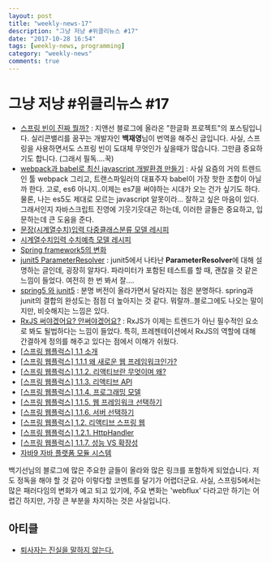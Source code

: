 ```yaml
---
layout: post
title: "weekly-news-17"
description: "그냥 저냥 #위클리뉴스 #17"
date: "2017-10-28 16:54"
tags: [weekly-news, programming]
category: "weekly-news"
comments: true
---
```

# 그냥 저냥 #위클리뉴스 #17



- [스프링 빈이 진짜 뭘까?](http://jinson.tistory.com/286) : 지앤선 블로그에 올라온 "한글화 프로젝트"의 포스팅입니다. 실리콘밸리를 꿈꾸는 개발자인 **백재영**님이 번역을 해주신 글입니다. 사실, 스프링을 사용하면서도 스프링 빈이 도대체 무엇인가 싶을때가 많습니다. 그만큼 중요하기도 합니다. (그래서 필독….꾹)
- [webpack과 babel로 최신 javascript 개발환경 만들기](https://beomi.github.io/2017/10/18/Setup-Babel-with-webpack/) : 사실 요즘의 거의 트렌드인 툴 webpack 그리고, 트랜스파일러의 대표주자 babel이 가장 핫한 조합이 아닐까 한다. 고로, es6 아니지..이제는 es7을 써야하는 시대가 오는 건가 싶기도 하다. 물론, 나는 es5도 제대로 모르는 javascript 알못이라... 잘하고 싶은 마음이 있다. 그래서인지 자바스크립트 진영에 기웃기웃대곤 하는데, 이러한 글들은 중요하고, 입문하는데 큰 도움을 준다. 
- [문장(시계열수치)입력 다중클래스분류 모델 레시피](https://tykimos.github.io/2017/08/17/Text_Input_Multiclass_Classification_Model_Recipe/)
- [시계열수치입력 수치예측 모델 레시피](https://tykimos.github.io/2017/09/09/Time-series_Numerical_Input_Numerical_Prediction_Model_Recipe/)
- [Spring framework5의 변화](http://atin.tistory.com/626)
- [junit5 ParameterResolver](http://aoruqjfu.fun25.co.kr/index.php/post/1878) : junit5에서 나타난 **ParameterResolver**에 대해 설명하는 글인데, 굉장히 알차다. 파라미터가 포함된 테스트를 할 때, 괜찮을 것 같은 느낌이 들었다. 여전히 한 번 봐서 잘….
- [spring5 와 junit5](http://aoruqjfu.fun25.co.kr/index.php/post/1886) : 분명 버전이 올라가면서 달라지는 점은 분명하다. spring과 junit의 결합의 완성도는 점점 더 높아지는 것 같다. 뭐랄까..블로그에도 나오는 말이지만, 비슷해지는 느낌은 있다.
- [RxJS 써야겠어요? 안써야겠어요?](http://sculove.github.io/blog/2017/10/21/shoulduserxjs/) : RxJS가 이제는 트렌드가 아닌 필수적인 요소로 봐도 될법하다는 느낌이 들었다. 특히, 프레젠테이션에서 RxJS의 역할에 대해 간결하게 정의를 해주고 있다는 점에서 이해가 쉬웠다.
- [[스프링 웹플럭스] 1.1 소개](http://whiteship.me/?p=13989)
- [[스프링 웹플럭스] 1.1.1 왜 새로운 웹 프레임워크인가?](http://whiteship.me/?p=13992)
- [[스프링 웹플럭스] 1.1.2. 리액티브란 무엇이며 왜?](http://whiteship.me/?p=13998)
- [[스프링 웹플럭스] 1.1.3. 리액티브 API](http://whiteship.me/?p=14011)
- [[스프링 웹플럭스] 1.1.4. 프로그래밍 모델](http://whiteship.me/?p=14001)
- [[스프링 웹플럭스] 1.1.5. 웹 프레임워크 선택하기](http://whiteship.me/?p=14015)
- [[스프링 웹플럭스] 1.1.6. 서버 선택하기](http://whiteship.me/?p=14003)
- [[스프링 웹플럭스] 1.2. 리액티브 스프링 웹](http://whiteship.me/?p=14008)
- [[스프링 웹플럭스] 1.2.1. HttpHandler](http://whiteship.me/?p=14020)
- [[스프링 웹플럭스] 1.1.7. 성능 VS 확장성](http://whiteship.me/?p=14005)
- [자바9 자바 플랫폼 모듈 시스템](http://whiteship.me/?p=13980)

백기선님의 블로그에 많은 주요한 글들이 올라와 많은 링크를 포함하게 되었습니다. 저도 정독을 해야 할 것 같아 이렇다할 코멘트를 달기가 어렵더군요. 사실, 스프링5에서는 많은 패러다임의 변화가 예고 되고 있기에, 주요 변화는 'webflux' 다라고만 하기는 어렵긴 하지만, 가장 큰 부분을 차지하는 것은 사실입니다. 



## 아티클

- [퇴사자는 진실을 말하지 않는다.](http://blog.weirdx.io/post/49344)
